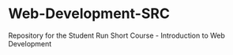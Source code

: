 # Web-Development-SRC

Repository for the Student Run Short Course - Introduction to Web Development
